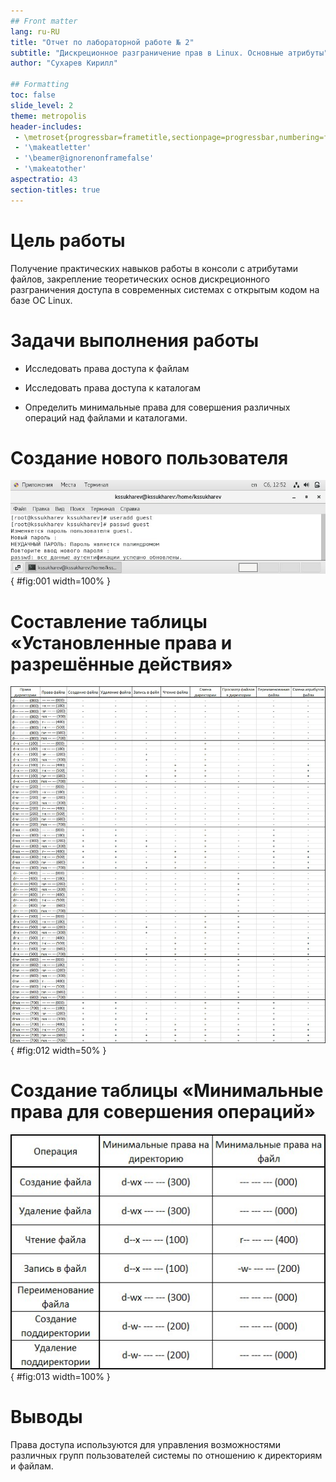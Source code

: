 ```yaml
---
## Front matter
lang: ru-RU
title: "Отчет по лабораторной работе № 2"
subtitle: "Дискреционное разграничение прав в Linux. Основные атрибуты"
author: "Сухарев Кирилл"

## Formatting
toc: false
slide_level: 2
theme: metropolis
header-includes: 
 - \metroset{progressbar=frametitle,sectionpage=progressbar,numbering=fraction}
 - '\makeatletter'
 - '\beamer@ignorenonframefalse'
 - '\makeatother'
aspectratio: 43
section-titles: true
---
```


# Цель работы

Получение практических навыков работы в консоли с атрибутами файлов, закрепление теоретических основ дискреционного разграничения доступа в современных системах с открытым кодом на базе ОС Linux.

# Задачи выполнения работы

- Исследовать права доступа к файлам

- Исследовать права доступа к каталогам

- Определить минимальные права для совершения различных операций над файлами и каталогами.

# Создание нового пользователя

![](images/report/img1.jpg){ #fig:001 width=100% }

# Составление таблицы «Установленные права и разрешённые действия»

![](images/report/img12.jpg){ #fig:012 width=50% }

# Создание таблицы «Минимальные права для совершения операций»

![](images/report/img13.jpg){ #fig:013 width=100% }
 
# Выводы

Права доступа используются для управления возможностями различных групп пользователей системы по отношению к директориям и файлам.